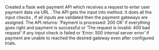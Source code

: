 Created a flask web payment API which receives a request to enter user payment data via URL . The API gets the input into method. It does all the input checks , If all inputs are validated then the payment gateways are assigned. The API returns: ‘Payment is processed: 200 OK’ if everything goes right and payment is successful or ‘The request is invalid: 400 bad request’ if any input check is failed or ‘Error: 500 internal server error’ if payment are unable to reached the desired gateway even after configured trials.
